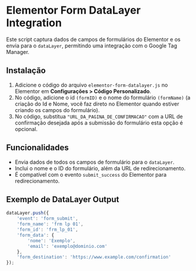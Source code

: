 # Elementor Form DataLayer Integration

Este script captura dados de campos de formulários do Elementor e os envia para o `dataLayer`, permitindo uma integração com o Google Tag Manager.

## Instalação

1. Adicione o código do arquivo `elementor-form-datalayer.js` no Elementor em **Configurações > Código Personalizado**.
2. No código, adicione o id `(formID)` e o nome do formulário `(formName)` (a criação do Id e Nome, você faz direto no Elementor quando estiver criando os campos do formulário).
3. No código, substitua `"URL_DA_PAGINA_DE_CONFIRMACAO"` com a URL de confirmação desejada após a submissão do formulário esta opção é opcional.

## Funcionalidades

- Envia dados de todos os campos de formulário para o `dataLayer`.
- Inclui o nome e o ID do formulário, além da URL de redirecionamento.
- É compatível com o evento `submit_success` do Elementor para redirecionamento.

## Exemplo de DataLayer Output

```javascript
dataLayer.push({
    'event': 'form_submit',
    'form_name': 'frm lp 01',
    'form_id': 'frm_lp_01',
    'form_data': {
        'nome': 'Exemplo',
        'email': 'exemplo@dominio.com'
    },
    'form_destination': 'https://www.example.com/confirmation'
});
